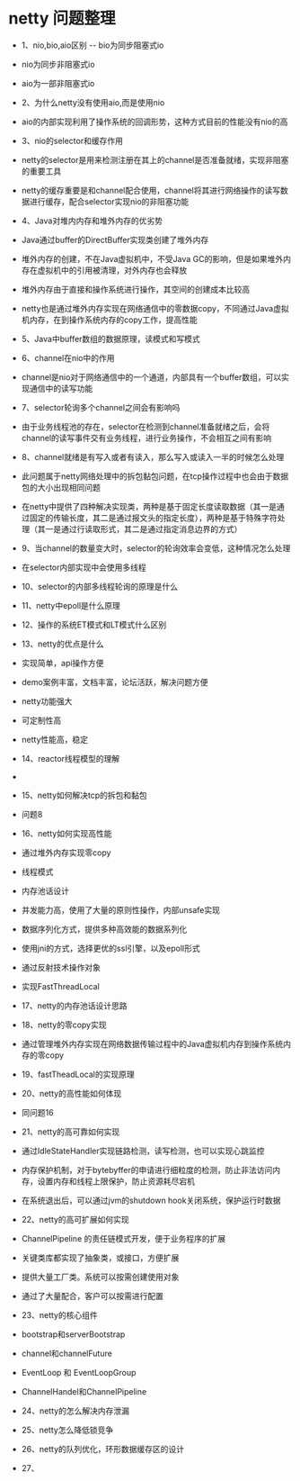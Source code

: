 # netty 问题整理
 - 1、nio,bio,aio区别
  -- bio为同步阻塞式io
  - nio为同步非阻塞式io
  - aio为一部非阻塞式io
 - 2、为什么netty没有使用aio,而是使用nio
  - aio的内部实现利用了操作系统的回调形势，这种方式目前的性能没有nio的高
 - 3、nio的selector和缓存作用
  - netty的selector是用来检测注册在其上的channel是否准备就绪，实现非阻塞的重要工具
  - netty的缓存重要是和channel配合使用，channel将其进行网络操作的读写数据进行缓存，配合selector实现nio的非阻塞功能
 - 4、Java对堆内内存和堆外内存的优劣势
  - Java通过buffer的DirectBuffer实现类创建了堆外内存
  - 堆外内存的创建，不在Java虚拟机中，不受Java GC的影响，但是如果堆外内存在虚拟机中的引用被清理，对外内存也会释放
  - 堆外内存由于直接和操作系统进行操作，其空间的创建成本比较高
  - netty也是通过堆外内存实现在网络通信中的零数据copy，不同通过Java虚拟机内存，在到操作系统内存的copy工作，提高性能
 - 5、Java中buffer数组的数据原理，读模式和写模式
 - 6、channel在nio中的作用
  - channel是nio对于网络通信中的一个通道，内部具有一个buffer数组，可以实现通信中的读写功能
 - 7、selector轮询多个channel之间会有影响吗
  - 由于业务线程池的存在，selector在检测到channel准备就绪之后，会将channel的读写事件交有业务线程，进行业务操作，不会相互之间有影响
 - 8、channel就绪是有写入或者有读入，那么写入或读入一半的时候怎么处理
  - 此问题属于netty网络处理中的拆包黏包问题，在tcp操作过程中也会由于数据包的大小出现相同问题
  - 在netty中提供了四种解决实现类，两种是基于固定长度读取数据（其一是通过固定的传输长度，其二是通过报文头的指定长度），两种是基于特殊字符处理（其一是通过行读取形式，其二是通过指定消息边界的方式）
 - 9、当channel的数量变大时，selector的轮询效率会变低，这种情况怎么处理
  - 在selector内部实现中会使用多线程
 - 10、selector的内部多线程轮询的原理是什么
 - 11、netty中epoll是什么原理

 - 12、操作的系统ET模式和LT模式什么区别

 - 13、netty的优点是什么
  - 实现简单，api操作方便
  - demo案例丰富，文档丰富，论坛活跃，解决问题方便
  - netty功能强大
  - 可定制性高
  - netty性能高，稳定
 - 14、reactor线程模型的理解
  -
 - 15、netty如何解决tcp的拆包和黏包
  - 问题8
 - 16、netty如何实现高性能
  - 通过堆外内存实现零copy
  - 线程模式
  - 内存池话设计
  - 并发能力高，使用了大量的原则性操作，内部unsafe实现
  - 数据序列化方式，提供多种高效能的数据系列化
  - 使用jni的方式，选择更优的ssl引擎，以及epoll形式
  - 通过反射技术操作对象
  - 实现FastThreadLocal
 - 17、netty的内存池话设计思路
 - 18、netty的零copy实现
  - 通过管理堆外内存实现在网络数据传输过程中的Java虚拟机内存到操作系统内存的零copy
 - 19、fastTheadLocal的实现原理

 - 20、netty的高性能如何体现
  - 同问题16
 - 21、netty的高可靠如何实现
  - 通过IdleStateHandler实现链路检测，读写检测，也可以实现心跳监控
  - 内存保护机制，对于bytebyffer的申请进行细粒度的检测，防止非法访问内存，设置内存和线程上限保护，防止资源耗尽宕机
  - 在系统退出后，可以通过jvm的shutdown hook关闭系统，保护运行时数据
 - 22、netty的高可扩展如何实现
  - ChannelPipeline 的责任链模式开发，便于业务程序的扩展
  - 关键类库都实现了抽象类，或接口，方便扩展
  - 提供大量工厂类。系统可以按需创建使用对象
  - 通过了大量配合，客户可以按需进行配置
 - 23、netty的核心组件
  - bootstrap和serverBootstrap
  - channel和channelFuture
  - EventLoop 和 EventLoopGroup
  - ChannelHandel和ChannelPipeline
 - 24、netty的怎么解决内存泄漏
 - 25、netty怎么降低锁竞争
 - 26、netty的队列优化，环形数据缓存区的设计
 - 27、
